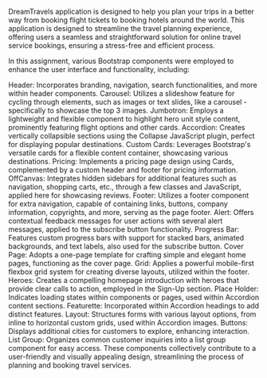 DreamTravels application is designed to help you plan your trips in a better way from booking flight tickets to booking hotels around the world. This application is designed to streamline the travel planning experience, offering users a seamless and straightforward solution for online travel service bookings, ensuring a stress-free and efficient process.

In this assignment, various Bootstrap components were employed to enhance the user interface and functionality, including:

Header: Incorporates branding, navigation, search functionalities, and more within header components.
Carousel: Utilizes a slideshow feature for cycling through elements, such as images or text slides, like a carousel - specifically to showcase the top 3 images.
Jumbotron: Employs a lightweight and flexible component to highlight hero unit style content, prominently featuring flight options and other cards.
Accordion: Creates vertically collapsible sections using the Collapse JavaScript plugin, perfect for displaying popular destinations.
Custom Cards: Leverages Bootstrap's versatile cards for a flexible content container, showcasing various destinations.
Pricing: Implements a pricing page design using Cards, complemented by a custom header and footer for pricing information.
OffCanvas: Integrates hidden sidebars for additional features such as navigation, shopping carts, etc., through a few classes and JavaScript, applied here for showcasing reviews.
Footer: Utilizes a footer component for extra navigation, capable of containing links, buttons, company information, copyrights, and more, serving as the page footer.
Alert: Offers contextual feedback messages for user actions with several alert messages, applied to the subscribe button functionality.
Progress Bar: Features custom progress bars with support for stacked bars, animated backgrounds, and text labels, also used for the subscribe button.
Cover Page: Adopts a one-page template for crafting simple and elegant home pages, functioning as the cover page.
Grid: Applies a powerful mobile-first flexbox grid system for creating diverse layouts, utilized within the footer.
Heroes: Creates a compelling homepage introduction with heroes that provide clear calls to action, employed in the Sign-Up section.
Place Holder: Indicates loading states within components or pages, used within Accordion content sections.
Featurette: Incorporated within Accordion headings to add distinct features.
Layout: Structures forms with various layout options, from inline to horizontal custom grids, used within Accordion images.
Buttons: Displays additional cities for customers to explore, enhancing interaction.
List Group: Organizes common customer inquiries into a list group component for easy access.
These components collectively contribute to a user-friendly and visually appealing design, streamlining the process of planning and booking travel services.
